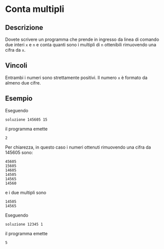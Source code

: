 Conta multipli
==============

Descrizione
-----------

Dovete scrivere un programma che prende in ingresso da linea di comando
due interi `x` e `n` e conta quanti sono i multipli di `n` ottenibili
rimuovendo una cifra da `x`.

Vincoli
-------

Entrambi i numeri sono strettamente positivi.
Il numero `x` è formato da almeno due cifre.

Esempio
-------

Eseguendo

    soluzione 145605 15

il programma emette

    2

Per chiarezza, in questo caso i numeri ottenuti rimuovendo una cifra da 145605 sono:

    45605
    15605
    14605
    14505
    14565
    14560

e i due multipli sono 

    14505
    14565

Eseguendo

    soluzione 12345 1

il programma emette

    5
